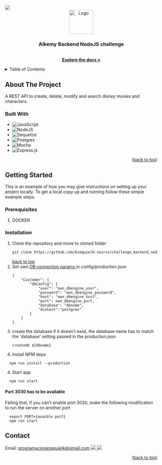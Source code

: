 <div id="top"></div>
<!--
*** Thanks for checking out the Best-README-Template. If you have a suggestion
*** that would make this better, please fork the repo and create a pull request
*** or simply open an issue with the tag "enhancement".
*** Don't forget to give the project a star!
*** Thanks again! Now go create something AMAZING! :D
-->

<a href='https://www.linkedin.com/in/ezequiel-karottupullolil/'>
   <img src="https://img.shields.io/badge/LinkedIn-0077B5?style=for-the-badge&logo=linkedin&logoColor=white"></img>
</a>

<!-- PROJECT LOGO -->
<br />
<div align="center">
    <img src="https://cdn-icons-png.flaticon.com/512/5968/5968322.png" alt="Logo" width="80" height="80">

<h3 align="center">Alkemy Backend NodeJS challenge</h3>

  <p align="center">
    <br />
    <a href="https://github.com/github_username/repo_name"><strong>Explore the docs »</strong></a>
  </p>
</div>



<!-- TABLE OF CONTENTS -->
<details>
  <summary>Table of Contents</summary>
  <ol>
    <li>
      <a href="#about-the-project">About The Project</a>
      <ul>
        <li><a href="#built-with">Built With</a></li>
      </ul>
    </li>
    <li>
      <a href="#getting-started">Getting Started</a>
      <ul>
        <li><a href="#prerequisites">Prerequisites</a></li>
        <li><a href="#installation">Installation</a></li>
      </ul>
    </li>
    <li><a href="#usage">Usage</a></li>
    <li><a href="#roadmap">Roadmap</a></li>
    <li><a href="#contributing">Contributing</a></li>
    <li><a href="#license">License</a></li>
    <li><a href="#contact">Contact</a></li>
    <li><a href="#acknowledgments">Acknowledgments</a></li>
  </ol>
</details>



<!-- ABOUT THE PROJECT -->
## About The Project
A REST API to create, delete, modify and search disney movies and characters.

### Built With

* ![JavaScript](https://img.shields.io/badge/javascript-%23323330.svg?style=for-the-badge&logo=javascript&logoColor=%23F7DF1E)
* ![NodeJS](https://img.shields.io/badge/node.js-6DA55F?style=for-the-badge&logo=node.js&logoColor=white)
* ![Sequelize](https://img.shields.io/badge/Sequelize-52B0E7?style=for-the-badge&logo=Sequelize&logoColor=white)
* ![Postgres](https://img.shields.io/badge/postgres-%23316192.svg?style=for-the-badge&logo=postgresql&logoColor=white)
* ![Mocha](https://img.shields.io/badge/-mocha-%238D6748?style=for-the-badge&logo=mocha&logoColor=white)
* ![Express.js](https://img.shields.io/badge/express.js-%23404d59.svg?style=for-the-badge&logo=express&logoColor=%2361DAFB)

<p align="right">(<a href="#top">back to top</a>)</p>



<!-- GETTING STARTED -->
## Getting Started

This is an example of how you may give instructions on setting up your project locally.
To get a local copy up and running follow these simple example steps.

### Prerequisites
1. DOCKER

### Installation

1. Clone the repository and move to cloned folder
   ```sh
   git clone https://github.com/EzequielK-source/challenge_backend_nodejs && cd challenge_backend_nodejs
   ```
   <a href="#top">back to top</a>
2. Set own <a href="#db_params">DB connection params </a> in config/production.json 
    ```
    {
        "Customer": {
            "dbConfig": {
                "user": "own_dbengine_user",
                "password": "own_dbengine_password",
                "host": "own_dbengine_host",
                "port": own_dbengine_port,
                "database": "dbname",
                "dialect":"postgres"
            }
        }
    }
3. create the database if it doesn't exist, the database name has to match the 'database' setting passed in the production.json
   ```
   createdb ${dbname}
   ```
4. Install NPM deps
  ```
    npm run install --production
  ```
4. Start app
  ```
    npm run start
  ```

#### Port 3030 has to be available
Failing that, if you can't enable port 3030, make the following modification to run the server on another port
```
  export PORT={avaible port}
  npm run start
```


<!-- CONTACT -->
## Contact

Email: programacionezequielk@gmail.com
<a href='https://www.linkedin.com/in/ezequiel-karottupullolil/'>
   <img src="https://img.shields.io/badge/LinkedIn-0077B5?style=for-the-badge&logo=linkedin&logoColor=white"></img>
</a>
<a href="https://github.com/EzequielK-source">
   <img src="https://img.shields.io/badge/github-%23121011.svg?style=for-the-badge&logo=github&logoColor=white">
   </img>
</a> 


<p align="right">(<a href="#top">back to top</a>)</p>





<!-- MARKDOWN LINKS & IMAGES -->
<!-- https://www.markdownguide.org/basic-syntax/#reference-style-links -->
